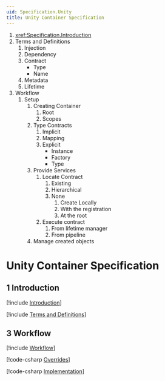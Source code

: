```yaml
---
uid: Specification.Unity
title: Unity Container Specification
---
```


1. <xref:Specification.Introduction>
1. Terms and Definitions
    1. Injection
    1. Dependency
    1. Contract
        * Type
        * Name
    1. Metadata
    1. Lifetime
1. Workflow
    1. Setup
        1. Creating Container
            1. Root
            1. Scopes
        1. Type Contracts
            1. Implicit
            1. Mapping
            1. Explicit
                * Instance
                * Factory
                * Type
        1. Provide Services
            1. Locate Contract
                1. Existing
                1. Hierarchical
                1. None
                    1. Create Locally
                    1. With the registration
                    1. At the root
            1. Execute contract
                1. From lifetime manager
                1. From pipeline
        1. Manage created objects



# Unity Container Specification

## 1 Introduction

[!include [Introduction](1-introduction.md)]

[!include [Terms and Definitions](2-definitions.md)]

## 3 Workflow

[!include [Workflow](workflow.md)]

[!code-csharp [Overrides](../src/Abstractions/src/Dependency/Injection/Abstracts/InjectionMember.cs#Overrides)]


[!code-csharp [Implementation](../src/Abstractions/src/Dependency/Injection/Abstracts/InjectionMember.cs#Implementation)]
